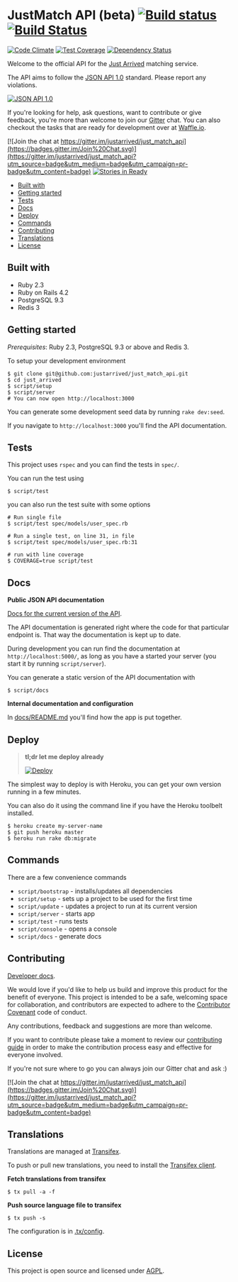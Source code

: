 # JustMatch API (beta) [![Build status](https://circleci.com/gh/justarrived/just_match_api.svg?style=shield)](https://circleci.com/gh/justarrived/just_match_api) [![Build Status](https://travis-ci.org/justarrived/just_match_api.svg?branch=master)](https://travis-ci.org/justarrived/just_match_api)

[![Code Climate](https://codeclimate.com/github/justarrived/just_match_api/badges/gpa.svg)](https://codeclimate.com/github/justarrived/just_match_api) [![Test Coverage](https://codeclimate.com/github/justarrived/just_match_api/badges/coverage.svg)](https://codeclimate.com/github/justarrived/just_match_api/coverage) [![Dependency Status](https://gemnasium.com/justarrived/just_match_api.svg)](https://gemnasium.com/justarrived/just_match_api)


Welcome to the official API for the [Just Arrived](http://www.justarrived.se/) matching service.

The API aims to follow the [JSON API 1.0](http://jsonapi.org/) standard. Please report any violations.

[![JSON API 1.0](https://img.shields.io/badge/JSON%20API-1.0-lightgrey.svg)](http://jsonapi.org/)

If you're looking for help, ask questions, want to contribute or give feedback, you're more than welcome to join our [Gitter](https://gitter.im/justarrived/just_match_api) chat. You can also checkout the tasks that are ready for development over at [Waffle.io](http://waffle.io/justarrived/just_match_api).

[![Join the chat at https://gitter.im/justarrived/just_match_api](https://badges.gitter.im/Join%20Chat.svg)](https://gitter.im/justarrived/just_match_api?utm_source=badge&utm_medium=badge&utm_campaign=pr-badge&utm_content=badge) [![Stories in Ready](https://badge.waffle.io/justarrived/just_match_api.png?label=ready&title=Ready)](http://waffle.io/justarrived/just_match_api)


* [Built with](#built-with)
* [Getting started](#getting-started)
* [Tests](#tests)
* [Docs](#docs)
* [Deploy](#deploy)
* [Commands](#commands)
* [Contributing](#contributing)
* [Translations](#translations)
* [License](#license)

## Built with

* Ruby 2.3
* Ruby on Rails 4.2
* PostgreSQL 9.3
* Redis 3

## Getting started

_Prerequisites_: Ruby 2.3, PostgreSQL 9.3 or above and Redis 3.

To setup your development environment

```
$ git clone git@github.com:justarrived/just_match_api.git
$ cd just_arrived
$ script/setup
$ script/server
# You can now open http://localhost:3000
```

You can generate some development seed data by running `rake dev:seed`.

If you navigate to `http://localhost:3000` you'll find the API documentation.

## Tests

This project uses `rspec` and you can find the tests in `spec/`.

You can run the test using

```
$ script/test
```

you can also run the test suite with some options

```
# Run single file
$ script/test spec/models/user_spec.rb

# Run a single test, on line 31, in file
$ script/test spec/models/user_spec.rb:31

# run with line coverage
$ COVERAGE=true script/test
```

## Docs

__Public JSON API documentation__

[Docs for the current version of the API](http://just-match-api.herokuapp.com/).

The API documentation is generated right where the code for that particular endpoint is.
That way the documentation is kept up to date.

During development you can run find the documentation at `http://localhost:5000/`, as long as you have a started your server (you start it by running `script/server`).

You can generate a static version of the API documentation with

```
$ script/docs
```

__Internal documentation and configuration__

In [docs/README.md](docs/README.md) you'll find how the app is put together.

## Deploy

> __tl;dr let me deploy already__
>
> [![Deploy](https://www.herokucdn.com/deploy/button.svg)](https://heroku.com/deploy?template=https://github.com/justarrived/just_match_api)


The simplest way to deploy is with Heroku, you can get your own version running in a few minutes.

You can also do it using the command line if you have the Heroku toolbelt installed.

```
$ heroku create my-server-name
$ git push heroku master
$ heroku run rake db:migrate
```

## Commands

There are a few convenience commands

* `script/bootstrap` - installs/updates all dependencies
* `script/setup` - sets up a project to be used for the first time
* `script/update` - updates a project to run at its current version
* `script/server` - starts app
* `script/test` - runs tests
* `script/console` - opens a console
* `script/docs` - generate docs

## Contributing

[Developer docs](docs/README.md).

We would love if you'd like to help us build and improve this product for the
benefit of everyone. This project is intended to be a safe, welcoming space for collaboration, and contributors are expected to adhere to the [Contributor Covenant](http://contributor-covenant.org/) code of conduct.

Any contributions, feedback and suggestions are more than welcome.

If you want to contribute please take a moment to review our [contributing guide](CONTRIBUTING.md) in order to make the contribution process easy and effective for everyone involved.

If you're not sure where to go you can always join our Gitter chat and ask :)

[![Join the chat at https://gitter.im/justarrived/just_match_api](https://badges.gitter.im/Join%20Chat.svg)](https://gitter.im/justarrived/just_match_api?utm_source=badge&utm_medium=badge&utm_campaign=pr-badge&utm_content=badge)

## Translations

Translations are managed at [Transifex](https://www.transifex.com/justarrived/justmatch-api).

To push or pull new translations, you need to install the [Transifex client](http://docs.transifex.com/client/setup/).

__Fetch translations from transifex__

```
$ tx pull -a -f
```

__Push source language file to transifex__

```
$ tx push -s
```

The configuration is in [.tx/config](.tx/config).

## License

This project is open source and licensed under [AGPL](LICENSE.txt).
